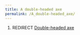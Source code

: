 ```yaml
---
title: A double-headed axe
permalink: /A_double-headed_axe/
---
```


1.  REDIRECT [Double-headed axe](Double-headed_axe "wikilink")